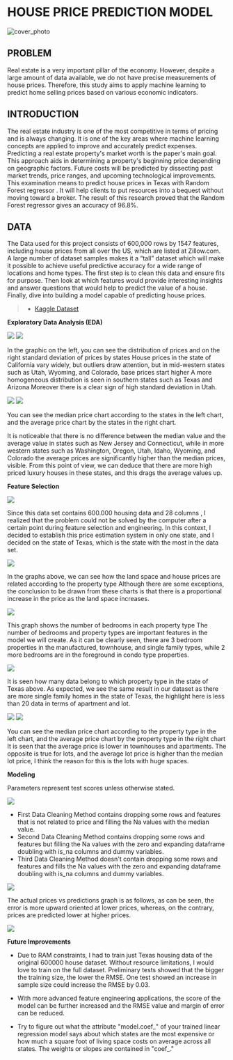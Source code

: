 # HOUSE PRICE PREDICTION MODEL
![cover_photo](./Images/image.jpg)

## PROBLEM
Real estate is a very important pillar of the economy. However, despite a large amount of data available, we do not have precise measurements of house prices. 
Therefore, this study aims to apply machine learning to predict home selling prices based on various economic indicators.

## INTRODUCTION
The real estate industry is one of the most competitive
in terms of pricing and is always changing. It is one of
the key areas where machine learning concepts are
applied to improve and accurately predict expenses.
Predicting a real estate property's market worth is the
paper's main goal. This approach aids in determining a
property's beginning price depending on geographic
factors. Future costs will be predicted by dissecting past
market trends, price ranges, and upcoming
technological improvements. This examination means to
predict house prices in Texas with Random Forest
regressor . It will help clients to put resources into a
bequest without moving toward a broker. The result of
this research proved that the Random Forest regressor
gives an accuracy of 96.8%.

## DATA
The Data used for this project consists of 600,000 rows by 1547 features, including house prices from all over the US, which are listed at Zillow.com. A large number of dataset samples makes it a “tall” dataset which will make it possible to achieve useful predictive accuracy for a wide range of locations and home types. The first step is to clean this data and ensure fits for purpose. Then look at which features would provide interesting insights and answer questions that would help to predict the value of a house. Finally, dive into building a model capable of predicting house prices.

> * [Kaggle Dataset](https://www.kaggle.com/datasets/polartech/500000-us-homes-data-for-sale-properties)

**Exploratory Data Analysis (EDA)**

![](./Images/indir3.png)     ![](./Images/indir12.png)

In the graphic on the left, you can see the distribution of prices and on the right standard deviation of prices by states
House prices in the state of California vary widely, but outliers draw attention, but in mid-western states such as Utah, Wyoming, and Colorado, base prices start higher
A more homogeneous distribution is seen in southern states such as Texas and Arizona
Moreover there is a clear sign of high standard deviation in Utah.


![](./Images/indir1.png)     ![](./Images/indir2.png)

You can see the median price chart according to the states in the
left chart, and the average price chart by the states in the right
chart.

It is noticeable that there is no difference between the median
value and the average value in states such as New Jersey and
Connecticut, while in more western states such as Washington,
Oregon, Utah, Idaho, Wyoming, and Colorado the average prices
are significantly higher than the median prices, visible. From this
point of view, we can deduce that there are more high priced
luxury houses in these states, and this drags the average values up.

**Feature Selection**

![](./Images/indir11.png)

Since this data set contains
600.000 housing data and 28 columns , I
realized that the problem could not be solved by the computer
after a certain point during feature selection and engineering. In
this context, I decided to establish this price estimation system in
only one state, and I decided on the state of Texas, which is the
state with the most in the data set.

![](./Images/indir6.png)

In the graphs above, we can see how the land space and
house prices are related according to the property type
Although there are some exceptions, the conclusion to be
drawn from these charts is that there is a proportional
increase in the price as the land space increases.

![](./Images/indir5.png)

This
graph shows the
number of bedrooms in each
property type
The number of bedrooms and
property types are important
features in the model we will
create.
As it can be clearly seen, there
are 3 bedroom properties in the
manufactured, townhouse, and
single family types, while 2
more bedrooms are in the
foreground in condo type
properties.

![](./Images/indir4.png)

It is seen how many data
belong to which property type in the state of Texas above.
As expected, we see the same result in our dataset as
there are more single family homes in the state of Texas,
the highlight here is less than 20 data in terms of
apartment and lot.

![](./Images/indir9.png)     ![](./Images/indir10.png)

You can see the median price chart according to the
property type in the left chart, and the average price
chart by the property type in the right chart
It is seen that the average price is lower in
townhouses
and apartments. The opposite is true for lots, and the
average lot price is higher than the median lot price, I
think the reason for this is the lots with huge spaces.

**Modeling**

Parameters represent test scores unless otherwise stated.

![](./Images/indir13.png)

* First Data Cleaning Method contains dropping some rows and features that is not related to price and filling the Na values with the median value.
* Second Data Cleaning Method contains dropping some rows and features but filling the Na values with the zero and expanding dataframe doubling with is_na columns and dummy variables.
* Third Data Cleaning Method doesn't contain dropping some rows and features and fills the Na values with the zero and expanding dataframe doubling with is_na columns and dummy variables.



![](./Images/indir7.png)

The actual prices vs predictions graph is as follows,
as can be seen, the error is more upward oriented at
lower prices, whereas, on the contrary, prices are
predicted lower at higher prices.

![](./Images/indir8.png)

**Future Improvements**
* Due to RAM constraints, I had to train just Texas
housing data of the original 600000 house dataset.
Without resource limitations, I would love to train
on the full dataset. Preliminary tests showed that
the bigger the training size, the lower the RMSE.
One test showed an increase in sample size could
increase the RMSE by 0.03.

* With more advanced feature engineering
applications, the score of the model can be further
increased and the RMSE value and margin of error
can be reduced.

* Try to figure out what the attribute "model.coef_" of your trained linear regression model says about which states are the most expensive or how much a square foot of living space costs on average across all states. The weights or slopes are contained in "coef_."
